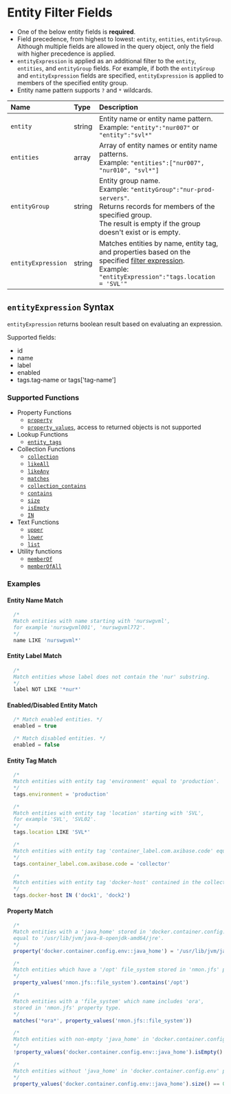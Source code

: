 # Entity Filter Fields

- One of the below entity fields is **required**.
- Field precedence, from highest to lowest: `entity`, `entities`, `entityGroup`. Although multiple fields are allowed in the query object, only the field with higher precedence is applied.
- `entityExpression` is applied as an additional filter to the `entity`, `entities`, and `entityGroup` fields. For example, if both the `entityGroup` and `entityExpression` fields are specified, `entityExpression` is applied to members of the specified entity group.
- Entity name pattern supports `?` and `*` wildcards.

| **Name**  | **Type** | **Description**  |
|:---|:---|:---|
| `entity`   | string | Entity name or entity name pattern.<br>Example: `"entity":"nur007"` or `"entity":"svl*"` |
| `entities` | array | Array of entity names or entity name patterns.<br>Example: `"entities":["nur007", "nur010", "svl*"]`|
| `entityGroup` | string | Entity group name. <br>Example: `"entityGroup":"nur-prod-servers"`.<br>Returns records for members of the specified group.<br>The result is empty if the group doesn't exist or is empty.|
| `entityExpression` | string | Matches entities by name, entity tag, and properties based on the specified [filter expression](#entityexpression-syntax). <br>Example: `"entityExpression":"tags.location = 'SVL'"`  |

## `entityExpression` Syntax

`entityExpression` returns boolean result based on evaluating an expression.

Supported fields:

- id
- name
- label
- enabled
- tags.tag-name or tags['tag-name']

### Supported Functions

- Property Functions
  - [`property`](../../configuration/functions-entity-groups-expression.md#property)
  - [`property_values`](../../configuration/functions-entity-groups-expression.md#property_values), access to returned objects is not supported
- Lookup Functions
  - [`entity_tags`](../../configuration/functions-entity-groups-expression.md#entity_tags)
- Collection Functions
  - [`collection`](../../configuration/functions-entity-groups-expression.md#collection)  
  - [`likeAll`](../../configuration/functions-entity-groups-expression.md#likeall)
  - [`likeAny`](../../configuration/functions-entity-groups-expression.md#likeany)
  - [`matches`](../../configuration/functions-entity-groups-expression.md#matches)  
  - [`collection_contains`](../../configuration/functions-entity-groups-expression.md#collection_contains)
  - [`contains`](../../configuration/functions-entity-groups-expression.md#contains)
  - [`size`](../../configuration/functions-entity-groups-expression.md#size)
  - [`isEmpty`](../../configuration/functions-entity-groups-expression.md#isempty)  
  - [`IN`](../../configuration/functions-entity-groups-expression.md#in)
- Text Functions
  - [`upper`](../../configuration/functions-entity-groups-expression.md#upper)
  - [`lower`](../../configuration/functions-entity-groups-expression.md#lower)
  - [`list`](../../configuration/functions-entity-groups-expression.md#list)
- Utility functions
  - [`memberOf`](../../configuration/functions-entity-groups-expression.md#memberof)
  - [`memberOfAll`](../../configuration/functions-entity-groups-expression.md#memberofall)

### Examples

#### Entity Name Match

```javascript
  /*
  Match entities with name starting with 'nurswgvml',
  for example 'nurswgvml001', 'nurswgvml772'.
  */
  name LIKE 'nurswgvml*'
```

#### Entity Label Match

```javascript
  /*
  Match entities whose label does not contain the 'nur' substring.
  */
  label NOT LIKE '*nur*'
```

#### Enabled/Disabled Entity Match

```javascript
  /* Match enabled entities. */
  enabled = true

  /* Match disabled entities. */
  enabled = false
```

#### Entity Tag Match

```javascript
  /*
  Match entities with entity tag 'environment' equal to 'production'.
  */
  tags.environment = 'production'

  /*
  Match entities with entity tag 'location' starting with 'SVL',
  for example 'SVL', 'SVL02'.
  */
  tags.location LIKE 'SVL*'

  /*
  Match entities with entity tag 'container_label.com.axibase.code' equal to 'collector'.
  */
  tags.container_label.com.axibase.code = 'collector'

  /*
  Match entities with entity tag 'docker-host' contained in the collection.
  */
  tags.docker-host IN ('dock1', 'dock2')
```

#### Property Match

```javascript
  /*
  Match entities with a 'java_home' stored in 'docker.container.config.env'
  equal to '/usr/lib/jvm/java-8-openjdk-amd64/jre'.
  */
  property('docker.container.config.env::java_home') = '/usr/lib/jvm/java-8-openjdk-amd64/jre'

  /*
  Match entities which have a '/opt' file_system stored in 'nmon.jfs' property type.
  */
  property_values('nmon.jfs::file_system').contains('/opt')

  /*
  Match entities with a 'file_system' which name includes 'ora',
  stored in 'nmon.jfs' property type.
  */
  matches('*ora*', property_values('nmon.jfs::file_system'))

  /*
  Match entities with non-empty 'java_home' in 'docker.container.config.env' property type.
  */
  !property_values('docker.container.config.env::java_home').isEmpty()

  /*
  Match entities without 'java_home' in 'docker.container.config.env' property type.
  */
  property_values('docker.container.config.env::java_home').size() == 0
```
